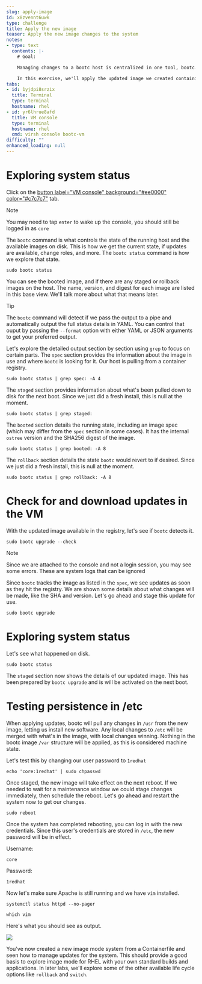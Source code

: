 ```yaml
---
slug: apply-image
id: x8zvennt6uwk
type: challenge
title: Apply the new image
teaser: Apply the new image changes to the system
notes:
- type: text
  contents: |-
    # Goal:

    Managing changes to a bootc host is centralized in one tool, bootc. You will explore this tool, understand the information it provides, and how to apply an update to a host. Understanding how bootc manages images on disk is key to day 2 management.

    In this exercise, we'll apply the updated image we created containing vim.
tabs:
- id: 1yjdpi8srzix
  title: Terminal
  type: terminal
  hostname: rhel
- id: yr6lhrue8afd
  title: VM console
  type: terminal
  hostname: rhel
  cmd: virsh console bootc-vm
difficulty: ""
enhanced_loading: null
---
```

Exploring system status
===

Click on the [button label="VM console" background="#ee0000" color="#c7c7c7"](tab-2) tab.

> [!NOTE]
> You may need to tap `enter` to wake up the console, you should still be logged in as `core`

The `bootc` command is what controls the state of the running host and the available images on disk. This is how we get the current state, if updates are available, change roles, and more. The `bootc status` command is how we explore that state. 

```bash,run
sudo bootc status
```

You can see the booted image, and if there are any staged or rollback images on the host. The name, version, and digest for each image are listed in this base view. We'll talk more about what that means later.

> [!TIP]
>The `bootc` command will detect if we pass the output to a pipe and automatically output the full status details in YAML. You can control that ouput by passing the `--format` option with either YAML or JSON arguments to get your preferred output. 

Let's explore the detailed output section by section using `grep` to focus on certain parts. The `spec` section provides the information about the image in use and where `bootc` is looking for it. Our host is pulling from a container registry.
```bash,run
sudo bootc status | grep spec: -A 4
```

The `staged` section provides information about what's been pulled down to disk for the next boot. Since we just did a fresh install, this is null at the moment.
```bash,run
sudo bootc status | grep staged:
```

The `booted` section details the running state, including an image spec (which may differ from the `spec` section in some cases). It has the internal `ostree` version and the SHA256 digest of the image.
```bash,run
sudo bootc status | grep booted: -A 8
```

The `rollback` section details the state `bootc` would revert to if desired. Since we just did a fresh install, this is null at the moment.
```bash,run
sudo bootc status | grep rollback: -A 8
```

Check for and download updates in the VM
===

With the updated image available in the registry, let's see if `bootc` detects it.

```bash,run
sudo bootc upgrade --check
```
> [!NOTE]
> Since we are attached to the console and not a login session, you may see some errors. These are system logs that can be ignored

Since `bootc` tracks the image as listed in the `spec`, we see updates as soon as they hit the registry. We are shown some details about what changes will be made, like the SHA and version. Let's go ahead and stage this update for use.

```bash,run
sudo bootc upgrade
```

Exploring system status
===

Let's see what happened on disk.

```bash,run
sudo bootc status
```

The `staged` section now shows the details of our updated image. This has been prepared by `bootc upgrade` and is will be activated on the next boot.

Testing persistence in /etc
===

When applying updates, bootc will pull any changes in `/usr` from the new image, letting us install new software. Any local changes to `/etc` will be merged with what's in the image, with local changes winning. Nothing in the bootc image `/var` structure will be applied, as this is considered machine state.

Let's test this by changing our user password to `1redhat`
```bash,run
echo 'core:1redhat' | sudo chpasswd
```

Once staged, the new image will take effect on the next reboot. If we needed to wait for a maintenance window we could stage changes immediately, then schedule the reboot. Let's go ahead and restart the system now to get our changes.

```bash,run
sudo reboot
```
Once the system has completed rebooting, you can log in with the new credentials. Since this user's credentials are stored in `/etc`, the new password will be in effect.

Username:

```bash,run
core
```

Password:

```bash,run
1redhat
```

Now let's make sure Apache is still running and we have `vim` installed.

```bash,run
systemctl status httpd --no-pager
```

```bash,run
which vim
```

Here's what you should see as output.

![](../assets/test_httpd_vim.png)

You've now created a new image mode system from a Containerfile and seen how to manage updates for the system. This should provide a good basis to explore image mode for RHEL with your own standard builds and applications. In later labs, we'll explore some of the other available life cycle options like `rollback` and `switch`.
